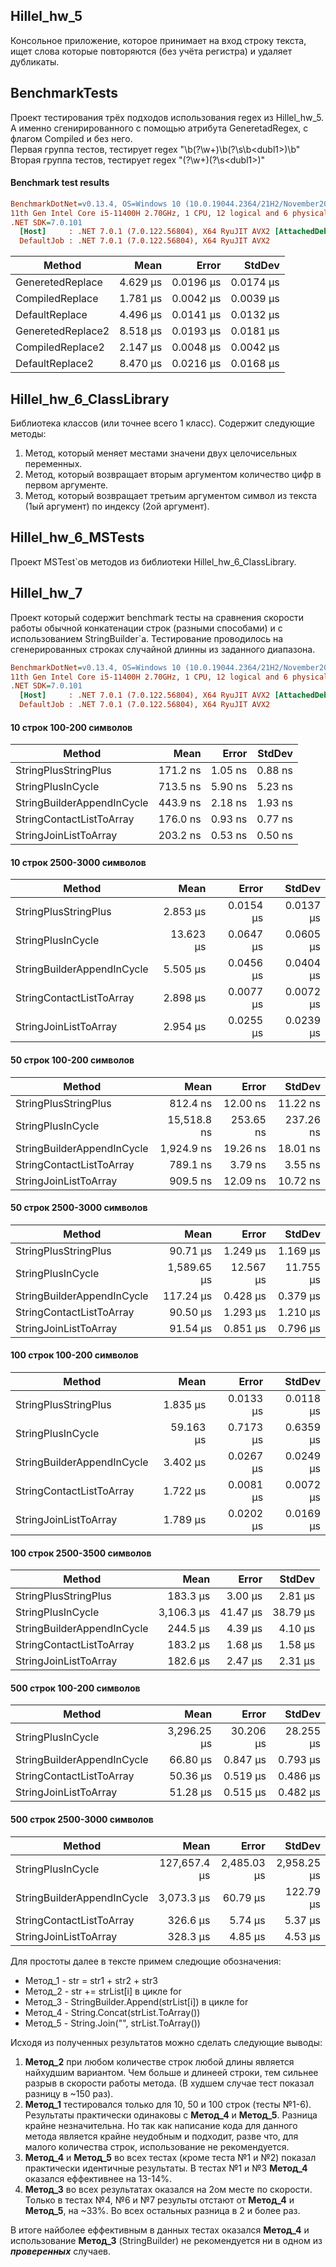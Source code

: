 ## Hillel_hw_5
Консольное приложение, которое принимает на вход строку текста, ищет слова которые повторяются (без учёта регистра) и удаляет дубликаты. 
## BenchmarkTests

Проект тестирования трёх подходов использования regex из Hillel_hw_5. А именно сгенирированного с помощью атрибута GeneretadRegex, с флагом Compiled и без него.<br />
Первая группа тестов, тестирует regex "\b(?<dubl1>\w+)\b(?<dubl2>\s\b\<dubl1>)\b"<br />
Вторая группа тестов, тестирует regex "(?<dubl1>\w+)(?<dubl2>\s\<dubl1>)"<br />

#### Benchmark test results
``` ini
BenchmarkDotNet=v0.13.4, OS=Windows 10 (10.0.19044.2364/21H2/November2021Update)
11th Gen Intel Core i5-11400H 2.70GHz, 1 CPU, 12 logical and 6 physical cores
.NET SDK=7.0.101
  [Host]     : .NET 7.0.1 (7.0.122.56804), X64 RyuJIT AVX2 [AttachedDebugger]
  DefaultJob : .NET 7.0.1 (7.0.122.56804), X64 RyuJIT AVX2
```

|            Method |     Mean |     Error |    StdDev |
|------------------ |---------:|----------:|----------:|
|  GeneretedReplace | 4.629 μs | 0.0196 μs | 0.0174 μs |
|   CompiledReplace | 1.781 μs | 0.0042 μs | 0.0039 μs |
|    DefaultReplace | 4.496 μs | 0.0141 μs | 0.0132 μs |
| GeneretedReplace2 | 8.518 μs | 0.0193 μs | 0.0181 μs |
|  CompiledReplace2 | 2.147 μs | 0.0048 μs | 0.0042 μs |
|   DefaultReplace2 | 8.470 μs | 0.0216 μs | 0.0168 μs |

## Hillel_hw_6_ClassLibrary
Библиотека классов (или точнее всего 1 класс). Содержит следующие методы:
1. Метод, который меняет местами значени двух целочисельных переменных.
2. Метод, который возвращает вторым аргументом количество цифр в первом аргументе.
3. Метод, который возвращает третьим аргументом символ из текста (1ый аргумент) по индексу (2ой аргумент).

## Hillel_hw_6_MSTests
Проект MSTest`ов методов из библиотеки Hillel_hw_6_ClassLibrary.

## Hillel_hw_7
Проект который содержит benchmark тесты на сравнения скорости работы обычной конкатенации строк (разными способами) и с использованием StringBuilder`а.
Тестирование проводилось на сгенерированных строках случайной длинны из заданного диапазона. 

``` ini
BenchmarkDotNet=v0.13.4, OS=Windows 10 (10.0.19044.2364/21H2/November2021Update)
11th Gen Intel Core i5-11400H 2.70GHz, 1 CPU, 12 logical and 6 physical cores
.NET SDK=7.0.101
  [Host]     : .NET 7.0.1 (7.0.122.56804), X64 RyuJIT AVX2 [AttachedDebugger]
  DefaultJob : .NET 7.0.1 (7.0.122.56804), X64 RyuJIT AVX2
```

#### 10 строк 100-200 символов
|                     Method |     Mean |   Error |  StdDev |
|--------------------------- |---------:|--------:|--------:|
|       StringPlusStringPlus | 171.2 ns | 1.05 ns | 0.88 ns |
|          StringPlusInCycle | 713.5 ns | 5.90 ns | 5.23 ns |
| StringBuilderAppendInCycle | 443.9 ns | 2.18 ns | 1.93 ns |
|   StringContactListToArray | 176.0 ns | 0.93 ns | 0.77 ns |
|      StringJoinListToArray | 203.2 ns | 0.53 ns | 0.50 ns |

#### 10 строк 2500-3000 символов
|                     Method |      Mean |     Error |    StdDev |
|--------------------------- |----------:|----------:|----------:|
|       StringPlusStringPlus |  2.853 μs | 0.0154 μs | 0.0137 μs |
|          StringPlusInCycle | 13.623 μs | 0.0647 μs | 0.0605 μs |
| StringBuilderAppendInCycle |  5.505 μs | 0.0456 μs | 0.0404 μs |
|   StringContactListToArray |  2.898 μs | 0.0077 μs | 0.0072 μs |
|      StringJoinListToArray |  2.954 μs | 0.0255 μs | 0.0239 μs |

#### 50 строк 100-200 символов
|                     Method |        Mean |     Error |    StdDev |
|--------------------------- |------------:|----------:|----------:|
|       StringPlusStringPlus |    812.4 ns |  12.00 ns |  11.22 ns |
|          StringPlusInCycle | 15,518.8 ns | 253.65 ns | 237.26 ns |
| StringBuilderAppendInCycle |  1,924.9 ns |  19.26 ns |  18.01 ns |
|   StringContactListToArray |    789.1 ns |   3.79 ns |   3.55 ns |
|      StringJoinListToArray |    909.5 ns |  12.09 ns |  10.72 ns |

#### 50 строк 2500-3000 символов
|                     Method |        Mean |     Error |    StdDev |
|--------------------------- |------------:|----------:|----------:|
|       StringPlusStringPlus |    90.71 μs |  1.249 μs |  1.169 μs |
|          StringPlusInCycle | 1,589.65 μs | 12.567 μs | 11.755 μs |
| StringBuilderAppendInCycle |   117.24 μs |  0.428 μs |  0.379 μs |
|   StringContactListToArray |    90.50 μs |  1.293 μs |  1.210 μs |
|      StringJoinListToArray |    91.54 μs |  0.851 μs |  0.796 μs |

#### 100 строк 100-200 символов
|                     Method |      Mean |     Error |    StdDev |
|--------------------------- |----------:|----------:|----------:|
|       StringPlusStringPlus |  1.835 μs | 0.0133 μs | 0.0118 μs |
|          StringPlusInCycle | 59.163 μs | 0.7173 μs | 0.6359 μs |
| StringBuilderAppendInCycle |  3.402 μs | 0.0267 μs | 0.0249 μs |
|   StringContactListToArray |  1.722 μs | 0.0081 μs | 0.0072 μs |
|      StringJoinListToArray |  1.789 μs | 0.0202 μs | 0.0169 μs |

#### 100 строк 2500-3500 символов
|                     Method |       Mean |    Error |   StdDev |
|--------------------------- |-----------:|---------:|---------:|
|       StringPlusStringPlus |   183.3 μs |  3.00 μs |  2.81 μs |
|          StringPlusInCycle | 3,106.3 μs | 41.47 μs | 38.79 μs |
| StringBuilderAppendInCycle |   244.5 μs |  4.39 μs |  4.10 μs |
|   StringContactListToArray |   183.2 μs |  1.68 μs |  1.58 μs |
|      StringJoinListToArray |   182.6 μs |  2.47 μs |  2.31 μs |

#### 500 строк 100-200 символов
|                     Method |        Mean |     Error |    StdDev |
|--------------------------- |------------:|----------:|----------:|
|          StringPlusInCycle | 3,296.25 μs | 30.206 μs | 28.255 μs |
| StringBuilderAppendInCycle |    66.80 μs |  0.847 μs |  0.793 μs |
|   StringContactListToArray |    50.36 μs |  0.519 μs |  0.486 μs |
|      StringJoinListToArray |    51.28 μs |  0.515 μs |  0.482 μs |

#### 500 строк 2500-3000 символов
|                     Method |         Mean |       Error |      StdDev |
|--------------------------- |-------------:|------------:|------------:|
|          StringPlusInCycle | 127,657.4 μs | 2,485.03 μs | 2,958.25 μs |
| StringBuilderAppendInCycle |   3,073.3 μs |    60.79 μs |   122.79 μs |
|   StringContactListToArray |     326.6 μs |     5.74 μs |     5.37 μs |
|      StringJoinListToArray |     328.3 μs |     4.85 μs |     4.53 μs |

Для простоты далее в тексте примем следющие обозначения:
* Метод_1 - str = str1 + str2 + str3
* Метод_2 - str += strList[i] в цикле for
* Метод_3 - StringBuilder.Append(strList[i]) в цикле for
* Метод_4 - String.Concat(strList.ToArray())
* Метод_5 - String.Join("", strList.ToArray())

Исходя из полученных результатов можно сделать следующие выводы:
1. **Метод_2** при любом количестве строк любой длины является найхудшим вариантом. Чем больше и длинеей строки, тем сильнее разрыв в скорости работы метода. (В худшем случае тест показал разницу в ~150 раз).
2. **Метод_1** тестировался только для 10, 50 и 100 строк (тесты №1-6). Результаты практически одинаковы с **Метод_4** и **Метод_5**. Разница крайне незначительна.
Но так как написание кода для данного метода является крайне неудобным и подходит, разве что, для малого количества строк, использование не рекомендуется.
3. **Метод_4** и **Метод_5** во всех тестах (кроме теста №1 и №2) показал практически идентичные результаты. В тестах №1 и №3 **Метод_4** оказался еффективнее на 13-14%.
4. **Метод_3** во всех результатах оказался на 2ом месте по скорости. Только в тестах №4, №6 и №7 результы отстают от **Метод_4** и **Метод_5**, на ~33%. Во всех остальных разница в 2 и более раз.

В итоге найболее еффективным в данных тестах оказался **Метод_4** и использование **Метод_3** (StringBuilder) не рекомендуется ни в одном из **_проверенных_** случаев. 
